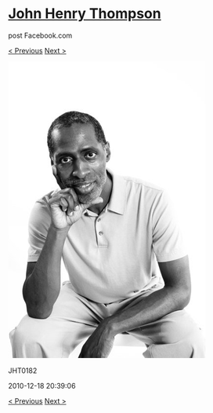 # [John Henry Thompson](../README.md)
post Facebook.com

[< Previous](2010-12-18-4.md) [Next >](2010-12-18-6.md)

[![](../media/2010-12-18/Fam-2010-JHT0182.jpg)](../README.md)

JHT0182

2010-12-18 20:39:06

[< Previous](2010-12-18-4.md) [Next >](2010-12-18-6.md)